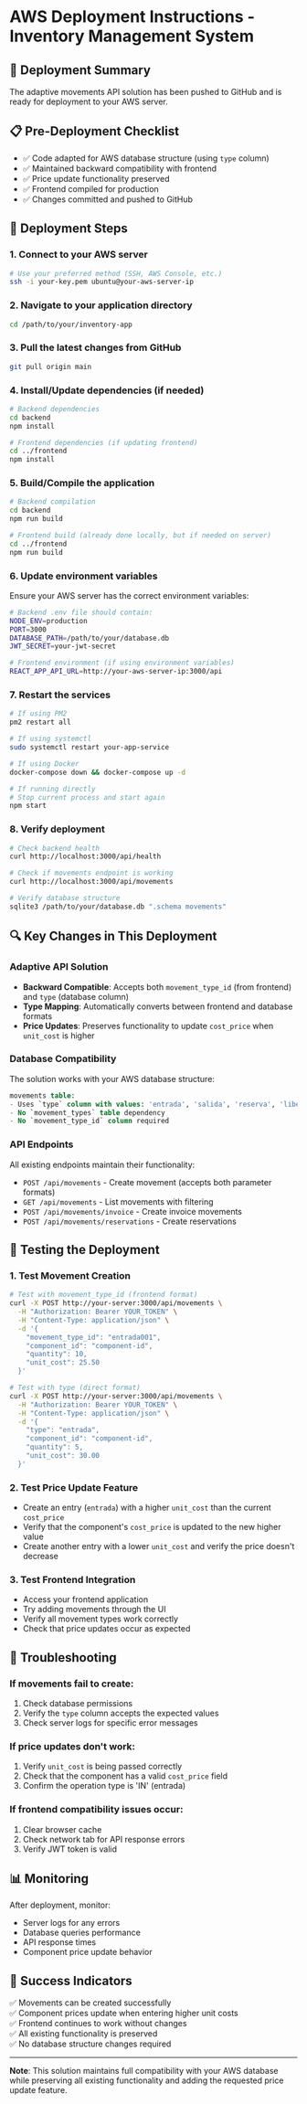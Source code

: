 # AWS Deployment Instructions - Inventory Management System

## 🚀 Deployment Summary
The adaptive movements API solution has been pushed to GitHub and is ready for deployment to your AWS server.

## 📋 Pre-Deployment Checklist
- ✅ Code adapted for AWS database structure (using `type` column)
- ✅ Maintained backward compatibility with frontend
- ✅ Price update functionality preserved
- ✅ Frontend compiled for production
- ✅ Changes committed and pushed to GitHub

## 🔧 Deployment Steps

### 1. Connect to your AWS server
```bash
# Use your preferred method (SSH, AWS Console, etc.)
ssh -i your-key.pem ubuntu@your-aws-server-ip
```

### 2. Navigate to your application directory
```bash
cd /path/to/your/inventory-app
```

### 3. Pull the latest changes from GitHub
```bash
git pull origin main
```

### 4. Install/Update dependencies (if needed)
```bash
# Backend dependencies
cd backend
npm install

# Frontend dependencies (if updating frontend)
cd ../frontend
npm install
```

### 5. Build/Compile the application
```bash
# Backend compilation
cd backend
npm run build

# Frontend build (already done locally, but if needed on server)
cd ../frontend
npm run build
```

### 6. Update environment variables
Ensure your AWS server has the correct environment variables:

```bash
# Backend .env file should contain:
NODE_ENV=production
PORT=3000
DATABASE_PATH=/path/to/your/database.db
JWT_SECRET=your-jwt-secret

# Frontend environment (if using environment variables)
REACT_APP_API_URL=http://your-aws-server-ip:3000/api
```

### 7. Restart the services
```bash
# If using PM2
pm2 restart all

# If using systemctl
sudo systemctl restart your-app-service

# If using Docker
docker-compose down && docker-compose up -d

# If running directly
# Stop current process and start again
npm start
```

### 8. Verify deployment
```bash
# Check backend health
curl http://localhost:3000/api/health

# Check if movements endpoint is working
curl http://localhost:3000/api/movements

# Verify database structure
sqlite3 /path/to/your/database.db ".schema movements"
```

## 🔍 Key Changes in This Deployment

### Adaptive API Solution
- **Backward Compatible**: Accepts both `movement_type_id` (from frontend) and `type` (database column)
- **Type Mapping**: Automatically converts between frontend and database formats
- **Price Updates**: Preserves functionality to update `cost_price` when `unit_cost` is higher

### Database Compatibility
The solution works with your AWS database structure:
```sql
movements table:
- Uses `type` column with values: 'entrada', 'salida', 'reserva', 'liberacion', 'ajuste', 'transferencia'
- No `movement_types` table dependency
- No `movement_type_id` column required
```

### API Endpoints
All existing endpoints maintain their functionality:
- `POST /api/movements` - Create movement (accepts both parameter formats)
- `GET /api/movements` - List movements with filtering
- `POST /api/movements/invoice` - Create invoice movements
- `POST /api/movements/reservations` - Create reservations

## 🧪 Testing the Deployment

### 1. Test Movement Creation
```bash
# Test with movement_type_id (frontend format)
curl -X POST http://your-server:3000/api/movements \
  -H "Authorization: Bearer YOUR_TOKEN" \
  -H "Content-Type: application/json" \
  -d '{
    "movement_type_id": "entrada001",
    "component_id": "component-id",
    "quantity": 10,
    "unit_cost": 25.50
  }'

# Test with type (direct format)
curl -X POST http://your-server:3000/api/movements \
  -H "Authorization: Bearer YOUR_TOKEN" \
  -H "Content-Type: application/json" \
  -d '{
    "type": "entrada",
    "component_id": "component-id", 
    "quantity": 5,
    "unit_cost": 30.00
  }'
```

### 2. Test Price Update Feature
- Create an entry (`entrada`) with a higher `unit_cost` than the current `cost_price`
- Verify that the component's `cost_price` is updated to the new higher value
- Create another entry with a lower `unit_cost` and verify the price doesn't decrease

### 3. Test Frontend Integration
- Access your frontend application
- Try adding movements through the UI
- Verify all movement types work correctly
- Check that price updates occur as expected

## 🔧 Troubleshooting

### If movements fail to create:
1. Check database permissions
2. Verify the `type` column accepts the expected values
3. Check server logs for specific error messages

### If price updates don't work:
1. Verify `unit_cost` is being passed correctly
2. Check that the component has a valid `cost_price` field
3. Confirm the operation type is 'IN' (entrada)

### If frontend compatibility issues occur:
1. Clear browser cache
2. Check network tab for API response errors  
3. Verify JWT token is valid

## 📊 Monitoring
After deployment, monitor:
- Server logs for any errors
- Database queries performance
- API response times
- Component price update behavior

## 🎉 Success Indicators
✅ Movements can be created successfully  
✅ Component prices update when entering higher unit costs  
✅ Frontend continues to work without changes  
✅ All existing functionality is preserved  
✅ No database structure changes required

---

**Note**: This solution maintains full compatibility with your AWS database while preserving all existing functionality and adding the requested price update feature.